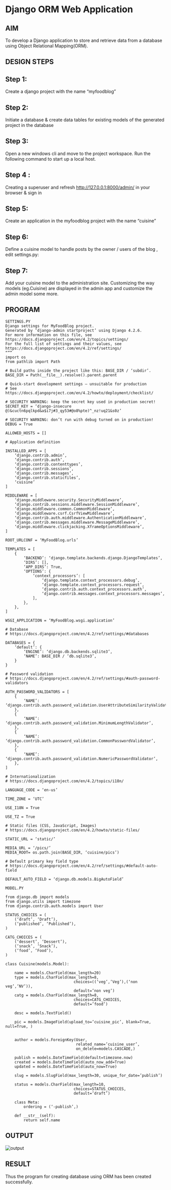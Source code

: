 # Django ORM Web Application

## AIM
To develop a Django application to store and retrieve data from a database using Object Relational Mapping(ORM).



## DESIGN STEPS
 ## Step 1:
Create a django project with the name “myfoodblog” 
## Step 2: 
Initiate a database & create data tables for existing models of the generated project in 
the database 
## Step 3:
Open a new windows cli and move to the project workspace. Run the following 
command to start up a local host. 
## Step 4 :
Creating a superuser and refresh http://127.0.0.1:8000/admin/ in your browser & sign 
in 
## Step 5: 
Create an application in the myfoodblog project with the name “cuisine” 
## Step 6: 
Define a cuisine model to handle posts by the owner / users of the blog , edit 
settings.py: 
## Step 7: 
Add your cuisine model to the administration site. Customizing the way models (eg.Cuisine) are displayed in the admin app and  customize the admin model some more.  


## PROGRAM
```
SETTINGS.PY 
Django settings for MyFoodBlog project. 
Generated by ‘django-admin startproject’ using Django 4.2.6. 
For more information on this file, see 
https://docs.djangoproject.com/en/4.2/topics/settings/ 
For the full list of settings and their values, see 
https://docs.djangoproject.com/en/4.2/ref/settings/ 
“”” 
import os 
from pathlib import Path 

# Build paths inside the project like this: BASE_DIR / ‘subdir’. 
BASE_DIR = Path(__file__).resolve().parent.parent 
 
# Quick-start development settings – unsuitable for production 
# See https://docs.djangoproject.com/en/4.2/howto/deployment/checklist/ 
 
# SECURITY WARNING: keep the secret key used in production secret! 
SECRET_KEY = ‘django-insecure
@)&cuctn6pqlkpd&a$i7j#3_qy53#@o8%pte)^_nz!uq21&s0z’ 
 
# SECURITY WARNING: don’t run with debug turned on in production! 
DEBUG = True 
 
ALLOWED_HOSTS = [] 
 
# Application definition 
 
INSTALLED_APPS = [ 
    ‘django.contrib.admin’, 
    ‘django.contrib.auth’, 
    ‘django.contrib.contenttypes’, 
    ‘django.contrib.sessions’, 
    ‘django.contrib.messages’, 
    ‘django.contrib.staticfiles’, 
    ‘cuisine’ 
] 
 
MIDDLEWARE = [ 
    ‘django.middleware.security.SecurityMiddleware’, 
    ‘django.contrib.sessions.middleware.SessionMiddleware’, 
    ‘django.middleware.common.CommonMiddleware’, 
    ‘django.middleware.csrf.CsrfViewMiddleware’, 
    ‘django.contrib.auth.middleware.AuthenticationMiddleware’, 
    ‘django.contrib.messages.middleware.MessageMiddleware’, 
    ‘django.middleware.clickjacking.XframeOptionsMiddleware’, 
] 
 
ROOT_URLCONF = ‘MyFoodBlog.urls’ 
 
TEMPLATES = [ 
    { 
        ‘BACKEND’: ‘django.template.backends.django.DjangoTemplates’, 
        ‘DIRS’: [], 
        ‘APP_DIRS’: True, 
        ‘OPTIONS’: { 
            ‘context_processors’: [ 
                ‘django.template.context_processors.debug’, 
                ‘django.template.context_processors.request’, 
                ‘django.contrib.auth.context_processors.auth’, 
                ‘django.contrib.messages.context_processors.messages’, 
            ], 
        }, 
    }, 
] 
 
WSGI_APPLICATION = ‘MyFoodBlog.wsgi.application’ 
 
# Database 
# https://docs.djangoproject.com/en/4.2/ref/settings/#databases 
 
DATABASES = { 
    ‘default’: { 
        ‘ENGINE’: ‘django.db.backends.sqlite3’, 
        ‘NAME’: BASE_DIR / ‘db.sqlite3’, 
    } 
} 
 
# Password validation 
# https://docs.djangoproject.com/en/4.2/ref/settings/#auth-password-validators 
 
AUTH_PASSWORD_VALIDATORS = [ 
    { 
        ‘NAME’: ‘django.contrib.auth.password_validation.UserAttributeSimilarityValidator’, 
    }, 
    { 
        ‘NAME’: ‘django.contrib.auth.password_validation.MinimumLengthValidator’, 
    }, 
    { 
        ‘NAME’: ‘django.contrib.auth.password_validation.CommonPasswordValidator’, 
    }, 
    { 
        ‘NAME’: ‘django.contrib.auth.password_validation.NumericPasswordValidator’, 
    }, 
] 
 
# Internationalization 
# https://docs.djangoproject.com/en/4.2/topics/i18n/ 
 
LANGUAGE_CODE = ‘en-us’ 
 
TIME_ZONE = ‘UTC’ 
 
USE_I18N = True 
 
USE_TZ = True 
 
# Static files (CSS, JavaScript, Images) 
# https://docs.djangoproject.com/en/4.2/howto/static-files/ 
 
STATIC_URL = ‘static/’ 
 
MEDIA_URL = ‘/pics/’  
MEDIA_ROOT= os.path.join(BASE_DIR, ‘cuisine/pics’) 
 
# Default primary key field type 
# https://docs.djangoproject.com/en/4.2/ref/settings/#default-auto-field 
 
DEFAULT_AUTO_FIELD = ‘django.db.models.BigAutoField’ 
 
MODEL.PY 
 
from django.db import models 
from django.utils import timezone 
from django.contrib.auth.models import User 
 
STATUS_CHOICES = ( 
    (‘draft’, ‘Draft’), 
    (‘published’, ‘Published’), 
) 
 
CATG_CHOICES = ( 
    (‘dessert’, ‘Dessert’), 
    (‘snack’, ‘Snack’), 
    (‘food’, ‘Food’), 
) 
 
class Cuisine(models.Model): 
 
    name = models.CharField(max_length=20) 
    type = models.CharField(max_length=8, 
                              choices=((‘veg’,’Veg’),(‘non veg’,’NV’)), 
                              default=’non veg’) 
    catg = models.CharField(max_length=8, 
                              choices=CATG_CHOICES, 
                              default=’food’) 
     
    desc = models.TextField() 
 
    pic = models.ImageField(upload_to=’cuisine_pic’, blank=True, null=True, ) 
 
 
    author = models.ForeignKey(User, 
                               related_name=’cuisine_user’, 
                               on_delete=models.CASCADE,) 
 
    publish = models.DateTimeField(default=timezone.now) 
    created = models.DateTimeField(auto_now_add=True) 
    updated = models.DateTimeField(auto_now=True) 
 
    slug = models.SlugField(max_length=30, unique_for_date=’publish’) 
 
    status = models.CharField(max_length=10, 
                              choices=STATUS_CHOICES, 
                              default=’draft’) 
 
    class Meta: 
        ordering = (‘-publish’,) 
 
    def __str__(self): 
        return self.name 
```
## OUTPUT
![output](./image.png)

## RESULT
Thus the program for creating database using ORM has been created successfully. 

